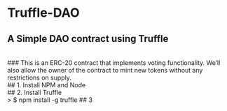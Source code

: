 # Truffle-DAO
## A Simple DAO contract using Truffle
<br>
### This is an ERC-20 contract that implements voting functionality. We’ll also allow the owner of the contract to mint new tokens without any restrictions on supply.
<br>
## 1. Install NPM and Node
<br>
## 2. Install Truffle
<br>
> $ npm install -g truffle
## 3
